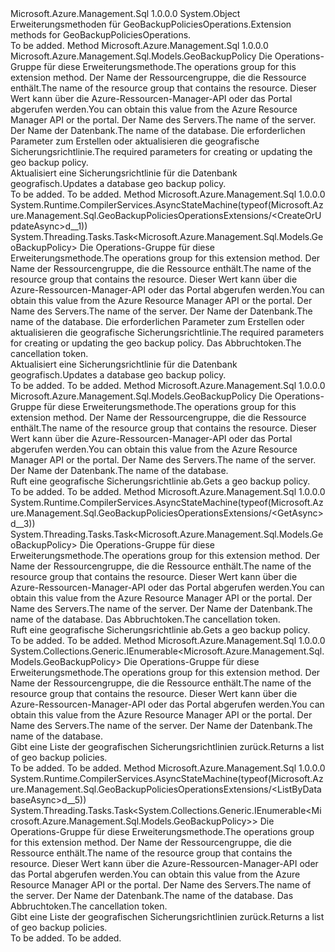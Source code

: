 <Type Name="GeoBackupPoliciesOperationsExtensions" FullName="Microsoft.Azure.Management.Sql.GeoBackupPoliciesOperationsExtensions">
  <TypeSignature Language="C#" Value="public static class GeoBackupPoliciesOperationsExtensions" />
  <TypeSignature Language="ILAsm" Value=".class public auto ansi abstract sealed beforefieldinit GeoBackupPoliciesOperationsExtensions extends System.Object" />
  <TypeSignature Language="DocId" Value="T:Microsoft.Azure.Management.Sql.GeoBackupPoliciesOperationsExtensions" />
  <TypeSignature Language="VB.NET" Value="Public Module GeoBackupPoliciesOperationsExtensions" />
  <TypeSignature Language="F#" Value="type GeoBackupPoliciesOperationsExtensions = class" />
  <AssemblyInfo>
    <AssemblyName>Microsoft.Azure.Management.Sql</AssemblyName>
    <AssemblyVersion>1.0.0.0</AssemblyVersion>
  </AssemblyInfo>
  <Base>
    <BaseTypeName>System.Object</BaseTypeName>
  </Base>
  <Interfaces />
  <Docs>
    <summary>
            <span data-ttu-id="6fa6c-101">Erweiterungsmethoden für GeoBackupPoliciesOperations.</span><span class="sxs-lookup"><span data-stu-id="6fa6c-101">Extension methods for GeoBackupPoliciesOperations.</span></span>
            </summary>
    <remarks>To be added.</remarks>
  </Docs>
  <Members>
    <Member MemberName="CreateOrUpdate">
      <MemberSignature Language="C#" Value="public static Microsoft.Azure.Management.Sql.Models.GeoBackupPolicy CreateOrUpdate (this Microsoft.Azure.Management.Sql.IGeoBackupPoliciesOperations operations, string resourceGroupName, string serverName, string databaseName, Microsoft.Azure.Management.Sql.Models.GeoBackupPolicy parameters);" />
      <MemberSignature Language="ILAsm" Value=".method public static hidebysig class Microsoft.Azure.Management.Sql.Models.GeoBackupPolicy CreateOrUpdate(class Microsoft.Azure.Management.Sql.IGeoBackupPoliciesOperations operations, string resourceGroupName, string serverName, string databaseName, class Microsoft.Azure.Management.Sql.Models.GeoBackupPolicy parameters) cil managed" />
      <MemberSignature Language="DocId" Value="M:Microsoft.Azure.Management.Sql.GeoBackupPoliciesOperationsExtensions.CreateOrUpdate(Microsoft.Azure.Management.Sql.IGeoBackupPoliciesOperations,System.String,System.String,System.String,Microsoft.Azure.Management.Sql.Models.GeoBackupPolicy)" />
      <MemberSignature Language="VB.NET" Value="&lt;Extension()&gt;&#xA;Public Function CreateOrUpdate (operations As IGeoBackupPoliciesOperations, resourceGroupName As String, serverName As String, databaseName As String, parameters As GeoBackupPolicy) As GeoBackupPolicy" />
      <MemberSignature Language="F#" Value="static member CreateOrUpdate : Microsoft.Azure.Management.Sql.IGeoBackupPoliciesOperations * string * string * string * Microsoft.Azure.Management.Sql.Models.GeoBackupPolicy -&gt; Microsoft.Azure.Management.Sql.Models.GeoBackupPolicy" Usage="Microsoft.Azure.Management.Sql.GeoBackupPoliciesOperationsExtensions.CreateOrUpdate (operations, resourceGroupName, serverName, databaseName, parameters)" />
      <MemberType>Method</MemberType>
      <AssemblyInfo>
        <AssemblyName>Microsoft.Azure.Management.Sql</AssemblyName>
        <AssemblyVersion>1.0.0.0</AssemblyVersion>
      </AssemblyInfo>
      <ReturnValue>
        <ReturnType>Microsoft.Azure.Management.Sql.Models.GeoBackupPolicy</ReturnType>
      </ReturnValue>
      <Parameters>
        <Parameter Name="operations" Type="Microsoft.Azure.Management.Sql.IGeoBackupPoliciesOperations" RefType="this" />
        <Parameter Name="resourceGroupName" Type="System.String" />
        <Parameter Name="serverName" Type="System.String" />
        <Parameter Name="databaseName" Type="System.String" />
        <Parameter Name="parameters" Type="Microsoft.Azure.Management.Sql.Models.GeoBackupPolicy" />
      </Parameters>
      <Docs>
        <param name="operations">
            <span data-ttu-id="6fa6c-102">Die Operations-Gruppe für diese Erweiterungsmethode.</span><span class="sxs-lookup"><span data-stu-id="6fa6c-102">The operations group for this extension method.</span></span>
            </param>
        <param name="resourceGroupName">
            <span data-ttu-id="6fa6c-103">Der Name der Ressourcengruppe, die die Ressource enthält.</span><span class="sxs-lookup"><span data-stu-id="6fa6c-103">The name of the resource group that contains the resource.</span></span> <span data-ttu-id="6fa6c-104">Dieser Wert kann über die Azure-Ressourcen-Manager-API oder das Portal abgerufen werden.</span><span class="sxs-lookup"><span data-stu-id="6fa6c-104">You can obtain this value from the Azure Resource Manager API or the portal.</span></span>
            </param>
        <param name="serverName">
            <span data-ttu-id="6fa6c-105">Der Name des Servers.</span><span class="sxs-lookup"><span data-stu-id="6fa6c-105">The name of the server.</span></span>
            </param>
        <param name="databaseName">
            <span data-ttu-id="6fa6c-106">Der Name der Datenbank.</span><span class="sxs-lookup"><span data-stu-id="6fa6c-106">The name of the database.</span></span>
            </param>
        <param name="parameters">
            <span data-ttu-id="6fa6c-107">Die erforderlichen Parameter zum Erstellen oder aktualisieren die geografische Sicherungsrichtlinie.</span><span class="sxs-lookup"><span data-stu-id="6fa6c-107">The required parameters for creating or updating the geo backup policy.</span></span>
            </param>
        <summary>
            <span data-ttu-id="6fa6c-108">Aktualisiert eine Sicherungsrichtlinie für die Datenbank geografisch.</span><span class="sxs-lookup"><span data-stu-id="6fa6c-108">Updates a database geo backup policy.</span></span>
            </summary>
        <returns>To be added.</returns>
        <remarks>To be added.</remarks>
      </Docs>
    </Member>
    <Member MemberName="CreateOrUpdateAsync">
      <MemberSignature Language="C#" Value="public static System.Threading.Tasks.Task&lt;Microsoft.Azure.Management.Sql.Models.GeoBackupPolicy&gt; CreateOrUpdateAsync (this Microsoft.Azure.Management.Sql.IGeoBackupPoliciesOperations operations, string resourceGroupName, string serverName, string databaseName, Microsoft.Azure.Management.Sql.Models.GeoBackupPolicy parameters, System.Threading.CancellationToken cancellationToken = null);" />
      <MemberSignature Language="ILAsm" Value=".method public static hidebysig class System.Threading.Tasks.Task`1&lt;class Microsoft.Azure.Management.Sql.Models.GeoBackupPolicy&gt; CreateOrUpdateAsync(class Microsoft.Azure.Management.Sql.IGeoBackupPoliciesOperations operations, string resourceGroupName, string serverName, string databaseName, class Microsoft.Azure.Management.Sql.Models.GeoBackupPolicy parameters, valuetype System.Threading.CancellationToken cancellationToken) cil managed" />
      <MemberSignature Language="DocId" Value="M:Microsoft.Azure.Management.Sql.GeoBackupPoliciesOperationsExtensions.CreateOrUpdateAsync(Microsoft.Azure.Management.Sql.IGeoBackupPoliciesOperations,System.String,System.String,System.String,Microsoft.Azure.Management.Sql.Models.GeoBackupPolicy,System.Threading.CancellationToken)" />
      <MemberSignature Language="F#" Value="static member CreateOrUpdateAsync : Microsoft.Azure.Management.Sql.IGeoBackupPoliciesOperations * string * string * string * Microsoft.Azure.Management.Sql.Models.GeoBackupPolicy * System.Threading.CancellationToken -&gt; System.Threading.Tasks.Task&lt;Microsoft.Azure.Management.Sql.Models.GeoBackupPolicy&gt;" Usage="Microsoft.Azure.Management.Sql.GeoBackupPoliciesOperationsExtensions.CreateOrUpdateAsync (operations, resourceGroupName, serverName, databaseName, parameters, cancellationToken)" />
      <MemberType>Method</MemberType>
      <AssemblyInfo>
        <AssemblyName>Microsoft.Azure.Management.Sql</AssemblyName>
        <AssemblyVersion>1.0.0.0</AssemblyVersion>
      </AssemblyInfo>
      <Attributes>
        <Attribute>
          <AttributeName>System.Runtime.CompilerServices.AsyncStateMachine(typeof(Microsoft.Azure.Management.Sql.GeoBackupPoliciesOperationsExtensions/&lt;CreateOrUpdateAsync&gt;d__1))</AttributeName>
        </Attribute>
      </Attributes>
      <ReturnValue>
        <ReturnType>System.Threading.Tasks.Task&lt;Microsoft.Azure.Management.Sql.Models.GeoBackupPolicy&gt;</ReturnType>
      </ReturnValue>
      <Parameters>
        <Parameter Name="operations" Type="Microsoft.Azure.Management.Sql.IGeoBackupPoliciesOperations" RefType="this" />
        <Parameter Name="resourceGroupName" Type="System.String" />
        <Parameter Name="serverName" Type="System.String" />
        <Parameter Name="databaseName" Type="System.String" />
        <Parameter Name="parameters" Type="Microsoft.Azure.Management.Sql.Models.GeoBackupPolicy" />
        <Parameter Name="cancellationToken" Type="System.Threading.CancellationToken" />
      </Parameters>
      <Docs>
        <param name="operations">
            <span data-ttu-id="6fa6c-109">Die Operations-Gruppe für diese Erweiterungsmethode.</span><span class="sxs-lookup"><span data-stu-id="6fa6c-109">The operations group for this extension method.</span></span>
            </param>
        <param name="resourceGroupName">
            <span data-ttu-id="6fa6c-110">Der Name der Ressourcengruppe, die die Ressource enthält.</span><span class="sxs-lookup"><span data-stu-id="6fa6c-110">The name of the resource group that contains the resource.</span></span> <span data-ttu-id="6fa6c-111">Dieser Wert kann über die Azure-Ressourcen-Manager-API oder das Portal abgerufen werden.</span><span class="sxs-lookup"><span data-stu-id="6fa6c-111">You can obtain this value from the Azure Resource Manager API or the portal.</span></span>
            </param>
        <param name="serverName">
            <span data-ttu-id="6fa6c-112">Der Name des Servers.</span><span class="sxs-lookup"><span data-stu-id="6fa6c-112">The name of the server.</span></span>
            </param>
        <param name="databaseName">
            <span data-ttu-id="6fa6c-113">Der Name der Datenbank.</span><span class="sxs-lookup"><span data-stu-id="6fa6c-113">The name of the database.</span></span>
            </param>
        <param name="parameters">
            <span data-ttu-id="6fa6c-114">Die erforderlichen Parameter zum Erstellen oder aktualisieren die geografische Sicherungsrichtlinie.</span><span class="sxs-lookup"><span data-stu-id="6fa6c-114">The required parameters for creating or updating the geo backup policy.</span></span>
            </param>
        <param name="cancellationToken">
            <span data-ttu-id="6fa6c-115">Das Abbruchtoken.</span><span class="sxs-lookup"><span data-stu-id="6fa6c-115">The cancellation token.</span></span>
            </param>
        <summary>
            <span data-ttu-id="6fa6c-116">Aktualisiert eine Sicherungsrichtlinie für die Datenbank geografisch.</span><span class="sxs-lookup"><span data-stu-id="6fa6c-116">Updates a database geo backup policy.</span></span>
            </summary>
        <returns>To be added.</returns>
        <remarks>To be added.</remarks>
      </Docs>
    </Member>
    <Member MemberName="Get">
      <MemberSignature Language="C#" Value="public static Microsoft.Azure.Management.Sql.Models.GeoBackupPolicy Get (this Microsoft.Azure.Management.Sql.IGeoBackupPoliciesOperations operations, string resourceGroupName, string serverName, string databaseName);" />
      <MemberSignature Language="ILAsm" Value=".method public static hidebysig class Microsoft.Azure.Management.Sql.Models.GeoBackupPolicy Get(class Microsoft.Azure.Management.Sql.IGeoBackupPoliciesOperations operations, string resourceGroupName, string serverName, string databaseName) cil managed" />
      <MemberSignature Language="DocId" Value="M:Microsoft.Azure.Management.Sql.GeoBackupPoliciesOperationsExtensions.Get(Microsoft.Azure.Management.Sql.IGeoBackupPoliciesOperations,System.String,System.String,System.String)" />
      <MemberSignature Language="VB.NET" Value="&lt;Extension()&gt;&#xA;Public Function Get (operations As IGeoBackupPoliciesOperations, resourceGroupName As String, serverName As String, databaseName As String) As GeoBackupPolicy" />
      <MemberSignature Language="F#" Value="static member Get : Microsoft.Azure.Management.Sql.IGeoBackupPoliciesOperations * string * string * string -&gt; Microsoft.Azure.Management.Sql.Models.GeoBackupPolicy" Usage="Microsoft.Azure.Management.Sql.GeoBackupPoliciesOperationsExtensions.Get (operations, resourceGroupName, serverName, databaseName)" />
      <MemberType>Method</MemberType>
      <AssemblyInfo>
        <AssemblyName>Microsoft.Azure.Management.Sql</AssemblyName>
        <AssemblyVersion>1.0.0.0</AssemblyVersion>
      </AssemblyInfo>
      <ReturnValue>
        <ReturnType>Microsoft.Azure.Management.Sql.Models.GeoBackupPolicy</ReturnType>
      </ReturnValue>
      <Parameters>
        <Parameter Name="operations" Type="Microsoft.Azure.Management.Sql.IGeoBackupPoliciesOperations" RefType="this" />
        <Parameter Name="resourceGroupName" Type="System.String" />
        <Parameter Name="serverName" Type="System.String" />
        <Parameter Name="databaseName" Type="System.String" />
      </Parameters>
      <Docs>
        <param name="operations">
            <span data-ttu-id="6fa6c-117">Die Operations-Gruppe für diese Erweiterungsmethode.</span><span class="sxs-lookup"><span data-stu-id="6fa6c-117">The operations group for this extension method.</span></span>
            </param>
        <param name="resourceGroupName">
            <span data-ttu-id="6fa6c-118">Der Name der Ressourcengruppe, die die Ressource enthält.</span><span class="sxs-lookup"><span data-stu-id="6fa6c-118">The name of the resource group that contains the resource.</span></span> <span data-ttu-id="6fa6c-119">Dieser Wert kann über die Azure-Ressourcen-Manager-API oder das Portal abgerufen werden.</span><span class="sxs-lookup"><span data-stu-id="6fa6c-119">You can obtain this value from the Azure Resource Manager API or the portal.</span></span>
            </param>
        <param name="serverName">
            <span data-ttu-id="6fa6c-120">Der Name des Servers.</span><span class="sxs-lookup"><span data-stu-id="6fa6c-120">The name of the server.</span></span>
            </param>
        <param name="databaseName">
            <span data-ttu-id="6fa6c-121">Der Name der Datenbank.</span><span class="sxs-lookup"><span data-stu-id="6fa6c-121">The name of the database.</span></span>
            </param>
        <summary>
            <span data-ttu-id="6fa6c-122">Ruft eine geografische Sicherungsrichtlinie ab.</span><span class="sxs-lookup"><span data-stu-id="6fa6c-122">Gets a geo backup policy.</span></span>
            </summary>
        <returns>To be added.</returns>
        <remarks>To be added.</remarks>
      </Docs>
    </Member>
    <Member MemberName="GetAsync">
      <MemberSignature Language="C#" Value="public static System.Threading.Tasks.Task&lt;Microsoft.Azure.Management.Sql.Models.GeoBackupPolicy&gt; GetAsync (this Microsoft.Azure.Management.Sql.IGeoBackupPoliciesOperations operations, string resourceGroupName, string serverName, string databaseName, System.Threading.CancellationToken cancellationToken = null);" />
      <MemberSignature Language="ILAsm" Value=".method public static hidebysig class System.Threading.Tasks.Task`1&lt;class Microsoft.Azure.Management.Sql.Models.GeoBackupPolicy&gt; GetAsync(class Microsoft.Azure.Management.Sql.IGeoBackupPoliciesOperations operations, string resourceGroupName, string serverName, string databaseName, valuetype System.Threading.CancellationToken cancellationToken) cil managed" />
      <MemberSignature Language="DocId" Value="M:Microsoft.Azure.Management.Sql.GeoBackupPoliciesOperationsExtensions.GetAsync(Microsoft.Azure.Management.Sql.IGeoBackupPoliciesOperations,System.String,System.String,System.String,System.Threading.CancellationToken)" />
      <MemberSignature Language="F#" Value="static member GetAsync : Microsoft.Azure.Management.Sql.IGeoBackupPoliciesOperations * string * string * string * System.Threading.CancellationToken -&gt; System.Threading.Tasks.Task&lt;Microsoft.Azure.Management.Sql.Models.GeoBackupPolicy&gt;" Usage="Microsoft.Azure.Management.Sql.GeoBackupPoliciesOperationsExtensions.GetAsync (operations, resourceGroupName, serverName, databaseName, cancellationToken)" />
      <MemberType>Method</MemberType>
      <AssemblyInfo>
        <AssemblyName>Microsoft.Azure.Management.Sql</AssemblyName>
        <AssemblyVersion>1.0.0.0</AssemblyVersion>
      </AssemblyInfo>
      <Attributes>
        <Attribute>
          <AttributeName>System.Runtime.CompilerServices.AsyncStateMachine(typeof(Microsoft.Azure.Management.Sql.GeoBackupPoliciesOperationsExtensions/&lt;GetAsync&gt;d__3))</AttributeName>
        </Attribute>
      </Attributes>
      <ReturnValue>
        <ReturnType>System.Threading.Tasks.Task&lt;Microsoft.Azure.Management.Sql.Models.GeoBackupPolicy&gt;</ReturnType>
      </ReturnValue>
      <Parameters>
        <Parameter Name="operations" Type="Microsoft.Azure.Management.Sql.IGeoBackupPoliciesOperations" RefType="this" />
        <Parameter Name="resourceGroupName" Type="System.String" />
        <Parameter Name="serverName" Type="System.String" />
        <Parameter Name="databaseName" Type="System.String" />
        <Parameter Name="cancellationToken" Type="System.Threading.CancellationToken" />
      </Parameters>
      <Docs>
        <param name="operations">
            <span data-ttu-id="6fa6c-123">Die Operations-Gruppe für diese Erweiterungsmethode.</span><span class="sxs-lookup"><span data-stu-id="6fa6c-123">The operations group for this extension method.</span></span>
            </param>
        <param name="resourceGroupName">
            <span data-ttu-id="6fa6c-124">Der Name der Ressourcengruppe, die die Ressource enthält.</span><span class="sxs-lookup"><span data-stu-id="6fa6c-124">The name of the resource group that contains the resource.</span></span> <span data-ttu-id="6fa6c-125">Dieser Wert kann über die Azure-Ressourcen-Manager-API oder das Portal abgerufen werden.</span><span class="sxs-lookup"><span data-stu-id="6fa6c-125">You can obtain this value from the Azure Resource Manager API or the portal.</span></span>
            </param>
        <param name="serverName">
            <span data-ttu-id="6fa6c-126">Der Name des Servers.</span><span class="sxs-lookup"><span data-stu-id="6fa6c-126">The name of the server.</span></span>
            </param>
        <param name="databaseName">
            <span data-ttu-id="6fa6c-127">Der Name der Datenbank.</span><span class="sxs-lookup"><span data-stu-id="6fa6c-127">The name of the database.</span></span>
            </param>
        <param name="cancellationToken">
            <span data-ttu-id="6fa6c-128">Das Abbruchtoken.</span><span class="sxs-lookup"><span data-stu-id="6fa6c-128">The cancellation token.</span></span>
            </param>
        <summary>
            <span data-ttu-id="6fa6c-129">Ruft eine geografische Sicherungsrichtlinie ab.</span><span class="sxs-lookup"><span data-stu-id="6fa6c-129">Gets a geo backup policy.</span></span>
            </summary>
        <returns>To be added.</returns>
        <remarks>To be added.</remarks>
      </Docs>
    </Member>
    <Member MemberName="ListByDatabase">
      <MemberSignature Language="C#" Value="public static System.Collections.Generic.IEnumerable&lt;Microsoft.Azure.Management.Sql.Models.GeoBackupPolicy&gt; ListByDatabase (this Microsoft.Azure.Management.Sql.IGeoBackupPoliciesOperations operations, string resourceGroupName, string serverName, string databaseName);" />
      <MemberSignature Language="ILAsm" Value=".method public static hidebysig class System.Collections.Generic.IEnumerable`1&lt;class Microsoft.Azure.Management.Sql.Models.GeoBackupPolicy&gt; ListByDatabase(class Microsoft.Azure.Management.Sql.IGeoBackupPoliciesOperations operations, string resourceGroupName, string serverName, string databaseName) cil managed" />
      <MemberSignature Language="DocId" Value="M:Microsoft.Azure.Management.Sql.GeoBackupPoliciesOperationsExtensions.ListByDatabase(Microsoft.Azure.Management.Sql.IGeoBackupPoliciesOperations,System.String,System.String,System.String)" />
      <MemberSignature Language="VB.NET" Value="&lt;Extension()&gt;&#xA;Public Function ListByDatabase (operations As IGeoBackupPoliciesOperations, resourceGroupName As String, serverName As String, databaseName As String) As IEnumerable(Of GeoBackupPolicy)" />
      <MemberSignature Language="F#" Value="static member ListByDatabase : Microsoft.Azure.Management.Sql.IGeoBackupPoliciesOperations * string * string * string -&gt; seq&lt;Microsoft.Azure.Management.Sql.Models.GeoBackupPolicy&gt;" Usage="Microsoft.Azure.Management.Sql.GeoBackupPoliciesOperationsExtensions.ListByDatabase (operations, resourceGroupName, serverName, databaseName)" />
      <MemberType>Method</MemberType>
      <AssemblyInfo>
        <AssemblyName>Microsoft.Azure.Management.Sql</AssemblyName>
        <AssemblyVersion>1.0.0.0</AssemblyVersion>
      </AssemblyInfo>
      <ReturnValue>
        <ReturnType>System.Collections.Generic.IEnumerable&lt;Microsoft.Azure.Management.Sql.Models.GeoBackupPolicy&gt;</ReturnType>
      </ReturnValue>
      <Parameters>
        <Parameter Name="operations" Type="Microsoft.Azure.Management.Sql.IGeoBackupPoliciesOperations" RefType="this" />
        <Parameter Name="resourceGroupName" Type="System.String" />
        <Parameter Name="serverName" Type="System.String" />
        <Parameter Name="databaseName" Type="System.String" />
      </Parameters>
      <Docs>
        <param name="operations">
            <span data-ttu-id="6fa6c-130">Die Operations-Gruppe für diese Erweiterungsmethode.</span><span class="sxs-lookup"><span data-stu-id="6fa6c-130">The operations group for this extension method.</span></span>
            </param>
        <param name="resourceGroupName">
            <span data-ttu-id="6fa6c-131">Der Name der Ressourcengruppe, die die Ressource enthält.</span><span class="sxs-lookup"><span data-stu-id="6fa6c-131">The name of the resource group that contains the resource.</span></span> <span data-ttu-id="6fa6c-132">Dieser Wert kann über die Azure-Ressourcen-Manager-API oder das Portal abgerufen werden.</span><span class="sxs-lookup"><span data-stu-id="6fa6c-132">You can obtain this value from the Azure Resource Manager API or the portal.</span></span>
            </param>
        <param name="serverName">
            <span data-ttu-id="6fa6c-133">Der Name des Servers.</span><span class="sxs-lookup"><span data-stu-id="6fa6c-133">The name of the server.</span></span>
            </param>
        <param name="databaseName">
            <span data-ttu-id="6fa6c-134">Der Name der Datenbank.</span><span class="sxs-lookup"><span data-stu-id="6fa6c-134">The name of the database.</span></span>
            </param>
        <summary>
            <span data-ttu-id="6fa6c-135">Gibt eine Liste der geografischen Sicherungsrichtlinien zurück.</span><span class="sxs-lookup"><span data-stu-id="6fa6c-135">Returns a list of geo backup policies.</span></span>
            </summary>
        <returns>To be added.</returns>
        <remarks>To be added.</remarks>
      </Docs>
    </Member>
    <Member MemberName="ListByDatabaseAsync">
      <MemberSignature Language="C#" Value="public static System.Threading.Tasks.Task&lt;System.Collections.Generic.IEnumerable&lt;Microsoft.Azure.Management.Sql.Models.GeoBackupPolicy&gt;&gt; ListByDatabaseAsync (this Microsoft.Azure.Management.Sql.IGeoBackupPoliciesOperations operations, string resourceGroupName, string serverName, string databaseName, System.Threading.CancellationToken cancellationToken = null);" />
      <MemberSignature Language="ILAsm" Value=".method public static hidebysig class System.Threading.Tasks.Task`1&lt;class System.Collections.Generic.IEnumerable`1&lt;class Microsoft.Azure.Management.Sql.Models.GeoBackupPolicy&gt;&gt; ListByDatabaseAsync(class Microsoft.Azure.Management.Sql.IGeoBackupPoliciesOperations operations, string resourceGroupName, string serverName, string databaseName, valuetype System.Threading.CancellationToken cancellationToken) cil managed" />
      <MemberSignature Language="DocId" Value="M:Microsoft.Azure.Management.Sql.GeoBackupPoliciesOperationsExtensions.ListByDatabaseAsync(Microsoft.Azure.Management.Sql.IGeoBackupPoliciesOperations,System.String,System.String,System.String,System.Threading.CancellationToken)" />
      <MemberSignature Language="F#" Value="static member ListByDatabaseAsync : Microsoft.Azure.Management.Sql.IGeoBackupPoliciesOperations * string * string * string * System.Threading.CancellationToken -&gt; System.Threading.Tasks.Task&lt;seq&lt;Microsoft.Azure.Management.Sql.Models.GeoBackupPolicy&gt;&gt;" Usage="Microsoft.Azure.Management.Sql.GeoBackupPoliciesOperationsExtensions.ListByDatabaseAsync (operations, resourceGroupName, serverName, databaseName, cancellationToken)" />
      <MemberType>Method</MemberType>
      <AssemblyInfo>
        <AssemblyName>Microsoft.Azure.Management.Sql</AssemblyName>
        <AssemblyVersion>1.0.0.0</AssemblyVersion>
      </AssemblyInfo>
      <Attributes>
        <Attribute>
          <AttributeName>System.Runtime.CompilerServices.AsyncStateMachine(typeof(Microsoft.Azure.Management.Sql.GeoBackupPoliciesOperationsExtensions/&lt;ListByDatabaseAsync&gt;d__5))</AttributeName>
        </Attribute>
      </Attributes>
      <ReturnValue>
        <ReturnType>System.Threading.Tasks.Task&lt;System.Collections.Generic.IEnumerable&lt;Microsoft.Azure.Management.Sql.Models.GeoBackupPolicy&gt;&gt;</ReturnType>
      </ReturnValue>
      <Parameters>
        <Parameter Name="operations" Type="Microsoft.Azure.Management.Sql.IGeoBackupPoliciesOperations" RefType="this" />
        <Parameter Name="resourceGroupName" Type="System.String" />
        <Parameter Name="serverName" Type="System.String" />
        <Parameter Name="databaseName" Type="System.String" />
        <Parameter Name="cancellationToken" Type="System.Threading.CancellationToken" />
      </Parameters>
      <Docs>
        <param name="operations">
            <span data-ttu-id="6fa6c-136">Die Operations-Gruppe für diese Erweiterungsmethode.</span><span class="sxs-lookup"><span data-stu-id="6fa6c-136">The operations group for this extension method.</span></span>
            </param>
        <param name="resourceGroupName">
            <span data-ttu-id="6fa6c-137">Der Name der Ressourcengruppe, die die Ressource enthält.</span><span class="sxs-lookup"><span data-stu-id="6fa6c-137">The name of the resource group that contains the resource.</span></span> <span data-ttu-id="6fa6c-138">Dieser Wert kann über die Azure-Ressourcen-Manager-API oder das Portal abgerufen werden.</span><span class="sxs-lookup"><span data-stu-id="6fa6c-138">You can obtain this value from the Azure Resource Manager API or the portal.</span></span>
            </param>
        <param name="serverName">
            <span data-ttu-id="6fa6c-139">Der Name des Servers.</span><span class="sxs-lookup"><span data-stu-id="6fa6c-139">The name of the server.</span></span>
            </param>
        <param name="databaseName">
            <span data-ttu-id="6fa6c-140">Der Name der Datenbank.</span><span class="sxs-lookup"><span data-stu-id="6fa6c-140">The name of the database.</span></span>
            </param>
        <param name="cancellationToken">
            <span data-ttu-id="6fa6c-141">Das Abbruchtoken.</span><span class="sxs-lookup"><span data-stu-id="6fa6c-141">The cancellation token.</span></span>
            </param>
        <summary>
            <span data-ttu-id="6fa6c-142">Gibt eine Liste der geografischen Sicherungsrichtlinien zurück.</span><span class="sxs-lookup"><span data-stu-id="6fa6c-142">Returns a list of geo backup policies.</span></span>
            </summary>
        <returns>To be added.</returns>
        <remarks>To be added.</remarks>
      </Docs>
    </Member>
  </Members>
</Type>